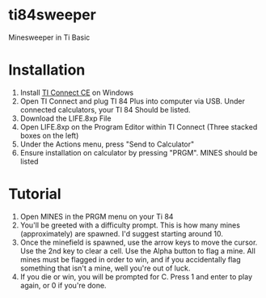 # ti84sweeper
Minesweeper in Ti Basic
# Installation
1. Install [TI Connect CE](https://education.ti.com/download/en/ed-tech/CA9C74CAD02440A69FDC7189D7E1B6C2/C00F5FB54B4644699ADF6B3B1395FAFC/TIConnectCE-5.4.0.1181.exe "TI Connect CE") on Windows
2. Open TI Connect and plug TI 84 Plus into computer via USB. Under connected calculators, your TI 84 Should be listed.
3. Download the LIFE.8xp File
4. Open LIFE.8xp on the Program Editor within TI Connect (Three stacked boxes on the left)
5. Under the Actions menu, press "Send to Calculator"
6. Ensure installation on calculator by pressing "PRGM". MINES should be listed 

# Tutorial
1. Open MINES in the PRGM menu on your Ti 84
2. You'll be greeted with a difficulty prompt. This is how many mines (approximately) are spawned. I'd suggest starting around 10.
3. Once the minefield is spawned, use the arrow keys to move the cursor. Use the 2nd key to clear a cell. Use the Alpha button to flag a mine. All mines must be flagged in order to win, and if you accidentally flag something that isn't a mine, well you're out of luck.
4. If you die or win, you will be prompted for C. Press 1 and enter to play again, or 0 if you're done.
